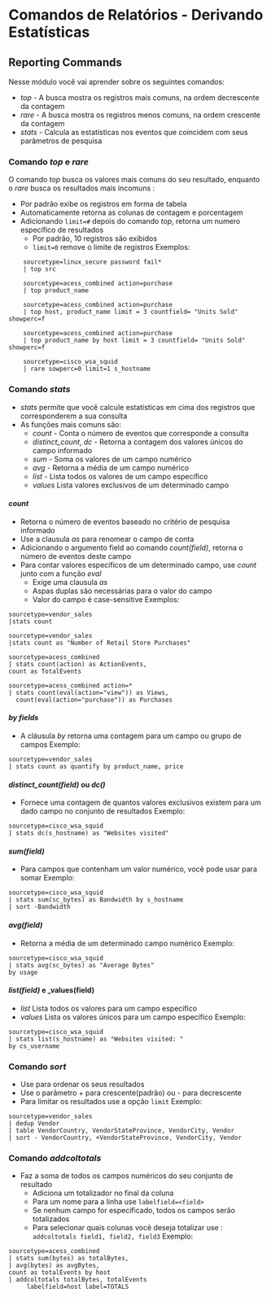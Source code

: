 # Comandos de Relatórios - Derivando Estatísticas 
## Reporting Commands
Nesse módulo você vai aprender sobre os seguintes comandos:
* _top_ - A busca mostra os registros mais comuns, na ordem decrescente da contagem
* _rare_ - A busca mostra os registros menos comuns, na ordem crescente da contagem
*  _stats_ - Calcula as estatísticas nos eventos que coincidem com seus parâmetros de pesquisa

### Comando _top_ e _rare_
O comando _top_ busca os valores mais comuns do seu resultado, enquanto o _rare_ busca os resultados mais incomuns :
*  Por padrão exibe os registros em forma de tabela
* Automaticamente retorna as colunas de contagem e porcentagem
* Adicionando `limit=#` depois do comando _top_, retorna um numero específico de resultados
	* Por padrão, 10 registros são exibidos
	* `limit=0` remove o limite de registros
Exemplos:
```
	sourcetype=linux_secure password fail*
	| top src
	
	sourcetype=acess_combined action=purchase
	| top product_name

	sourcetype=acess_combined action=purchase
	| top host, product_name limit = 3 countfield= "Units Sold" showperc=f

	sourcetype=acess_combined action=purchase
	| top product_name by host limit = 3 countfield= "Units Sold" showperc=f

	sourcetype=cisco_wsa_squid
	| rare sowperc=0 limit=1 s_hostname 
```
	
### Comando _stats_
* _stats_ permite que você calcule estatísticas em cima dos registros que corresponderem a sua consulta
* As funções mais comuns são:
	* _count_ - Conta o número de eventos que corresponde a consulta
	* _distinct_count_, _dc_ - Retorna a contagem dos valores únicos do campo informado
	* _sum_ - Soma os valores de um campo numérico
	* _avg_ - Retorna a média de um campo numérico
	* _list_ - Lista todos os valores de um campo específico
	* _values_ Lista valores exclusivos de um determinado campo

#### _count_
* Retorna o número de eventos baseado no critério de pesquisa informado
* Use a clausula _as_ para renomear o campo de conta
* Adicionando o argumento field ao comando _count(field)_, retorna o número de eventos deste campo
* Para contar valores específicos de um determinado campo, use _count_ junto com a função _eval_
	* Exige uma clausula _as_
	* Aspas duplas são necessárias para o valor do campo
	* Valor do campo é case-sensitive
Exemplos:
```
sourcetype=vendor_sales
|stats count

sourcetype=vendor_sales
|stats count as "Number of Retail Store Purchases"

sourcetype=acess_combined
| stats count(action) as ActionEvents,
count as TotalEvents

sourcetype=acess_combined action=*
| stats count(eval(action="view")) as Views,
  count(eval(action="purchase")) as Purchases
```
#### 	_by fields_
* A cláusula _by_ retorna uma contagem para um campo ou grupo de campos
Exemplo:
```
sourcetype=vendor_sales
| stats count as quantify by product_name, price
```
#### _distinct_count(field)_ ou _dc()_
*  Fornece uma contagem de quantos valores exclusivos existem para um dado campo no conjunto de resultados
Exemplo: 
```
sourcetype=cisco_wsa_squid
| stats dc(s_hostname) as "Websites visited"
```
#### _sum(field)_
* Para campos que contenham um valor numérico, você pode usar para somar
Exemplo:
```
sourcetype=cisco_wsa_squid
| stats sum(sc_bytes) as Bandwidth by s_hostname
| sort -Bandwidth
```
#### _avg(field)_
* Retorna a média de um determinado campo numérico
Exemplo:
```
sourcetype=cisco_wsa_squid
| stats avg(sc_bytes) as "Average Bytes"	
by usage
```
#### _list(field)_ e _values(field)
* _list_ Lista todos os valores para um campo especifico
* _values_ Lista os valores únicos para um campo específico
Exemplo:
```
sourcetype=cisco_wsa_squid
| stats list(s_hostname) as "Websites visited: "
by cs_username
```
### Comando _sort_
* Use para ordenar os seus resultados
* Use o parâmetro + para crescente(padrão) ou - para decrescente 
* Para limitar os resultados use a opção `limit`
Exemplo:
```
sourcetype=vendor_sales
| dedup Vendor
| table VendorCountry, VendorStateProvince, VendorCity, Vendor
| sort - VendorCountry, +VendorStateProvince, VendorCity, Vendor
```
### Comando _addcoltotals_
* Faz a soma de todos os campos numéricos do seu conjunto de resultado
	* Adiciona um totalizador no final da coluna
	* Para um nome para a linha use `labelfield=<field>`
	* Se nenhum campo for especificado, todos os campos serão totalizados
	* Para selecionar quais colunas você deseja totalizar use : `addcoltotals field1, field2, field3`
Exemplo:
```
sourcetype=acess_combined
| stats sum(bytes) as totalBytes,
| avg(bytes) as avgBytes,
count as totalEvents by host
| addcoltotals totalBytes, totalEvents
     labelfield=host label=TOTALS
```
<!--stackedit_data:
eyJoaXN0b3J5IjpbMjMxNDE2NDA5LDkyMDgyNDcxMSwxMDU5OT
k2NDgyLDk4MDgxMDU0Nyw3MDk5OTU3NTddfQ==
-->
